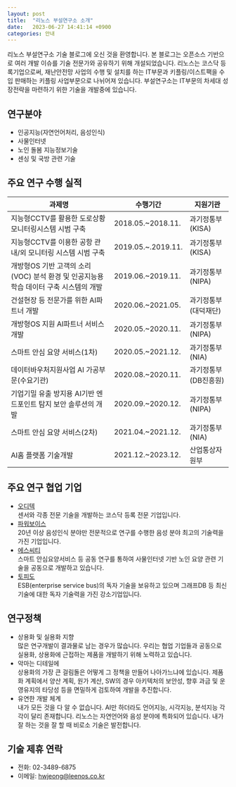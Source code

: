 ```yaml
---
layout: post
title:  "리노스 부설연구소 소개"
date:   2023-06-27 14:41:14 +0900
categories: 안내
---
```

리노스 부설연구소 기술 블로그에 오신 것을 환영합니다. 본 블로그는 오픈소스 기반으로 여러 개발 이슈를 기술 전문가와 공유하기 위해 개설되었습니다.
리노스는 코스닥 등록기업으로써, 재난안전망 사업의 수행 및 설치를 하는 IT부문과 키플링/이스트팩을 수입 판매하는 키플링 사업부문으로 나뉘어져 있습니다.
부설연구소는 IT부문의 차세대 성장전략을 마련하기 위한 기술을 개발중에 있습니다.

연구분야
-------
- 인공지능(자연언어처리, 음성인식)
- 사물인터넷
- 노인 돌봄 지능정보기술
- 센싱 및 국방 관련 기술

주요 연구 수행 실적
--------

|과제명|수행기간|지원기관|
|---|---|---|
|지능형CCTV를 활용한 도로상황 모니터링시스템 시범 구축|2018.05.~2018.11.|과기정통부(KISA)|
|지능형CCTV를 이용한 공항 관내/외 모니터링 시스템 시범 구축|2019.05.~.2019.11.|과기정통부(KISA)|
|개방형OS 기반 고객의 소리(VOC) 분석 환경 및 인공지능용 학습 데이터 구축 시스템의 개발|2019.06.~2019.11.|과기정통부(NIPA)|
|건설현장 등 전문가를 위한 AI파트너 개발|2020.06.~2021.05.|과기정통부(대덕재단)|
|개방형OS 지원 AI파트너 서비스 개발|2020.05.~2020.11.|과기정통부(NIPA)|
|스마트 안심 요양 서비스(1차)|2020.05.~2021.12.|과기정통부(NIA)|
|데이터바우처지원사업 AI 가공부문(수요기관)|2020.08.~2020.11.|과기정통부(DB진흥원)|
|기업기밀 유출 방지용 AI기반 엔드포인트 탐지 보안 솔루션의 개발|2020.09.~2020.12.|과기정통부(NIPA)|
|스마트 안심 요양 서비스(2차)|2021.04.~2021.12.|과기정통부(NIA)|
|AI홈 플랫폼 기술개발|2021.12.~2023.12.|산업통상자원부|


주요 연구 협업 기업
--------

- [오디텍](http://www.od-tech.com/)   
  센서와 각종 전문 기술을 개발하는 코스닥 등록 전문 기업입니다.
- [파워보이스](http://www.kpvoice.com/)   
  20년 이상 음성인식 분야만 전문적으로 연구를 수행한 음성 분야 최고의 기술력을 가진 기업입니다. 
- [에스씨티](http://esct.co.kr/)   
  스마트 안심요양서비스 등 공동 연구를 통하여 사물인터넷 기반 노인 요양 관련 기술을 공동으로 개발하고 있습니다.
- [토피도](http://torpedo.co.kr/)   
  ESB(enterprise service bus)의 독자 기술을 보유하고 있으며 그래프DB 등 최신 기술에 대한 독자 기술력을 가진 강소기업입니다.


연구정책
------
- 상용화 및 실용화 지향   
  많은 연구개발이 결과물로 남는 경우가 많습니다. 우리는 협업 기업들과 공동으로 실용화, 상용화에 근접하는 제품을 개발하기 위해 노력하고 있습니다.
- 악마는 디테일에   
  상용화의 가장 큰 걸림돌은 어떻게 그 정책을 만들어 나아가느냐에 있습니다. 제품화 계획에서 양산 계획, 원가 계산, SW의 경우 아키텍처의 보안성, 향후 과금 및 운영유지의 타당성 등을 면밀하게 검토하여 개발을 추진합니다.
- 유연한 개발 체계   
  내가 모든 것을 다 알 수 없습니다. AI만 하더라도 언어지능, 시각지능, 분석지능 각각이 달리 존재합니다. 리노스는 자연언어와 음성 분야에 특화되어 있습니다. 내가 잘 하는 것을 잘 할 때 비로소 기술은 발전합니다.

기술 제휴 연락
-----
- 전화: 02-3489-6875
- 이메일: hwjeong@leenos.co.kr
